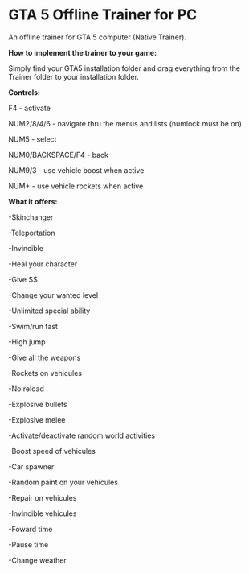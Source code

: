 # GTA 5 Offline Trainer for PC
An offline trainer for GTA 5 computer (Native Trainer).

**How to implement the trainer to your game:**

Simply find your GTA5 installation folder and drag everything from the Trainer folder to your installation folder.


**Controls:**

F4 - activate 

NUM2/8/4/6 - navigate thru the menus and lists (numlock must be on) 

NUM5 - select 

NUM0/BACKSPACE/F4 - back 

NUM9/3 - use vehicle boost when active

NUM+ - use vehicle rockets when active


**What it offers:**


-Skinchanger

-Teleportation

-Invincible

-Heal your character

-Give $$

-Change your wanted level

-Unlimited special ability

-Swim/run fast

-High jump

-Give all the weapons

-Rockets on vehicules

-No reload

-Explosive bullets

-Explosive melee

-Activate/deactivate random world activities

-Boost speed of vehicules

-Car spawner

-Random paint on your vehicules

-Repair on vehicules

-Invincible vehicules

-Foward time

-Pause time

-Change weather
